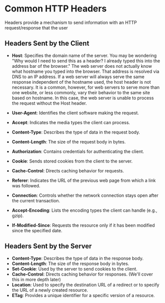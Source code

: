 # Common HTTP Headers
Headers provide a mechanism to send information with an HTTP request/response that the user

## Headers Sent by the Client

- **Host**: Specifies the domain name of the server.  You may be wondering "Why would I need to send this as a header? I already typed this into the address bar of the browser."  The web server does not actually know what hostname you typed into the browser.  That address is resolved via DNS to an IP address. If a web server will always serve the same response independent of the hostname used, the host header is not necessary.  It is a common, however, for web servers to serve more than one website, or less commonly, vary their behavior to the same site based on hostname.  In this case, the web server is unable to process the request without the Host header.

- **User-Agent**: Identifies the client software making the request.
- **Accept**: Indicates the media types the client can process.
- **Content-Type**: Describes the type of data in the request body.
- **Content-Length**: The size of the request body in bytes.
- **Authorization**: Contains credentials for authenticating the client.
- **Cookie**: Sends stored cookies from the client to the server.
- **Cache-Control**: Directs caching behavior for requests.
- **Referer**: Indicates the URL of the previous web page from which a link was followed.
- **Connection**: Controls whether the network connection stays open after the current transaction.
- **Accept-Encoding**: Lists the encoding types the client can handle (e.g., gzip).
- **If-Modified-Since**: Requests the resource only if it has been modified since the specified date.

## Headers Sent by the Server

- **Content-Type**: Describes the type of data in the response body.
- **Content-Length**: The size of the response body in bytes.
- **Set-Cookie**: Used by the server to send cookies to the client.
- **Cache-Control**: Directs caching behavior for responses. (We'll cover this in more depth later)
- **Location**: Used to specify the destination URL of a redirect or to specify the URL of a newly created resource.
- **ETag**: Provides a unique identifier for a specific version of a resource.